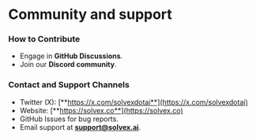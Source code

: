 # Community and support

### How to Contribute

* Engage in **GitHub Discussions**.
* Join our **Discord community**.

### Contact and Support Channels

* Twitter (X): [**https://x.com/solvexdotai**](https://x.com/solvexdotai)
* Website: [**https://solvex.co**](https://solvex.co)
* GitHub Issues for bug reports.
* Email support at [**support@solvex.ai**](mailto:support@solvex.ai).
